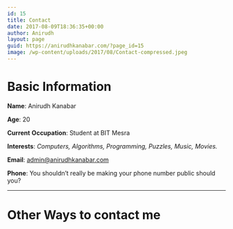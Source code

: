 ```yaml
---
id: 15
title: Contact
date: 2017-08-09T18:36:35+00:00
author: Anirudh
layout: page
guid: https://anirudhkanabar.com/?page_id=15
image: /wp-content/uploads/2017/08/Contact-compressed.jpeg
---
```

# Basic Information

**Name**: Anirudh Kanabar

**Age**: 20

**Current** **Occupation**: Student at BIT Mesra

**Interests**: _Computers, Algorithms, Programming, Puzzles, Music, Movies._

**Email**: admin@anirudhkanabar.com

**Phone**: You shouldn&#8217;t really be making your phone number public should you?

* * *

# Other Ways to contact me

&nbsp;

<div id='contact-form-15'>
</div>